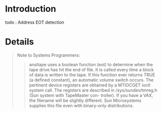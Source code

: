 # Introduction #

todo : Address EOT detection

# Details #
> Note to Systems Programmers:
> > ansitape uses a boolean function  (eot)  to  determine
> > when  the  tape  drive has hit the end of file.  It is
> > called every time a block of data is  written  to  the
> > tape.   If  this function ever returns TRUE (a defined
> > constant), an automatic  volume  switch  occurs.   The
> > pertinent  device registers are obtained by a MTIOCGET
> > ioctl system call.  The  registers  are  described  in
> > /sys/sundev/tmreg.h  (Sun  system with TapeMaster con-
> > troller).  If you have a VAX,  the  filename  will  be
> > slightly  different.   Sun  Microsystems supplies this
> > file even with binary-only distributions.